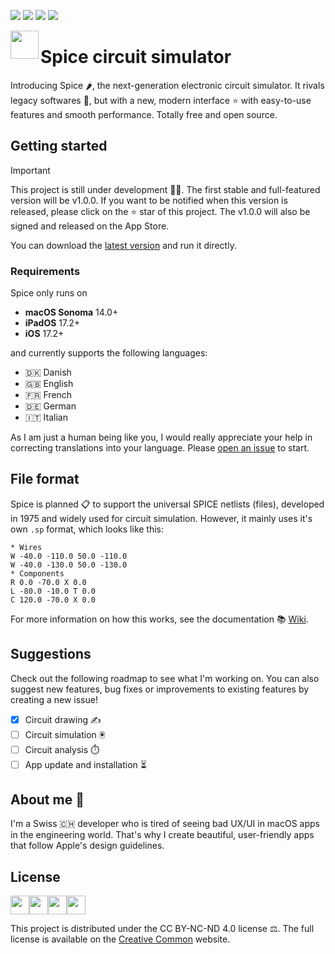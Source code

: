 ![](https://img.shields.io/github/downloads/l0uisgrange/spice/total?color=blue)
![](https://img.shields.io/github/v/release/l0uisgrange/spice?label=production)
![](https://img.shields.io/github/v/tag/l0uisgrange/spice?label=development)
![](https://img.shields.io/github/issues/l0uisgrange/spice)


<img src="https://github.com/l0uisgrange/spice/assets/70532216/7f39514e-b40a-4744-b328-4aff1338e34c" width="45" align="left">

# Spice circuit simulator

Introducing Spice 🌶️, the next-generation electronic circuit simulator. It rivals legacy softwares 🤮, but with a new, modern interface ⭐️ with easy-to-use features and smooth performance. Totally free and open source.

## Getting started

> [!IMPORTANT]
> This project is still under development 👷‍♂️. The first stable and full-featured version will be v1.0.0. If you want to be notified when this version is released, please click on the ⭐️ star of this project. The v1.0.0 will also be signed and released on the App Store.

You can download the [latest version](https://github.com/l0uisgrange/spice/releases/latest) and run it directly.

### Requirements
Spice only runs on 
- **macOS Sonoma** 14.0+
- **iPadOS** 17.2+
- **iOS** 17.2+

and currently supports the following languages:

- 🇩🇰 Danish
- 🇬🇧 English
- 🇫🇷 French
- 🇩🇪 German
- 🇮🇹 Italian

As I am just a human being like you, I would really appreciate your help in correcting translations into your language. Please [open an issue](https://github.com/l0uisgrange/spice/issues/new/choose) to start.

## File format

Spice is planned 📋 to support the universal SPICE netlists (files), developed in 1975 and widely used for circuit simulation. However, it mainly uses it's own `.sp` format, which looks like this:

```text
* Wires
W -40.0 -110.0 50.0 -110.0
W -40.0 -130.0 50.0 -130.0
* Components
R 0.0 -70.0 X 0.0
L -80.0 -10.0 T 0.0
C 120.0 -70.0 X 0.0
```

For more information on how this works, see the documentation 📚 [Wiki](https://github.com/l0uisgrange/spice/wiki).

## Suggestions

Check out the following roadmap to see what I'm working on. You can also suggest new features, bug fixes or improvements to existing features by creating a new issue!

- [x] Circuit drawing ✍️
- [ ] Circuit simulation 🖲️
- [ ] Circuit analysis ⏱️
- [ ] App update and installation ⏳

## About me 👀

I'm a Swiss 🇨🇭 developer who is tired of seeing bad UX/UI in macOS apps in the engineering world. That's why I create beautiful, user-friendly apps that follow Apple's design guidelines.

## License 

<div style="display: flex;">
<img width="30" src="https://github.com/l0uisgrange/spice/assets/70532216/c5f95c98-1cb6-4219-899c-74be020b8769">
<img width="30" src="https://github.com/l0uisgrange/spice/assets/70532216/e6f3ca6f-51f0-4e88-a573-528987391962">
<img width="30" src="https://github.com/l0uisgrange/spice/assets/70532216/27233635-680e-463d-beff-2d283df99bad">
<img width="30" src="https://github.com/l0uisgrange/spice/assets/70532216/eecf491e-006c-4afb-ab0d-6518570d7dc3">
</div>

This project is distributed under the CC BY-NC-ND 4.0 license ⚖️. The full license is available on the [Creative Common](https://creativecommons.org/licenses/by-nc-nd/4.0/legalcode.en) website.



